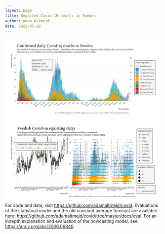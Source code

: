 ```yaml
---
layout: page
title: Reported Covid-19 deaths in Sweden
author: Adam Altmejd
date: 2022-05-28
---
```


![Graph of Swedish Covid-19 deaths with reporting delay.](deaths_lag_sweden_2022-05-28.png "Swedish Covid-19 deaths.")
![Graph of Swedish Covid-19 reporting delay in daily deaths.](lag_trend_sweden_2022-05-28.png "Trend in Swedish Covid-19 mortality reporting delay.")
For code and data, visit <https://github.com/adamaltmejd/covid>.
Evaluations of the statistical model and the old constant average forecast are available here: <https://github.com/adamaltmejd/covid/tree/master/docs/eval>.
For an indepth explanation and evaluation of the nowcasting model, see <https://arxiv.org/abs/2006.06840>.
